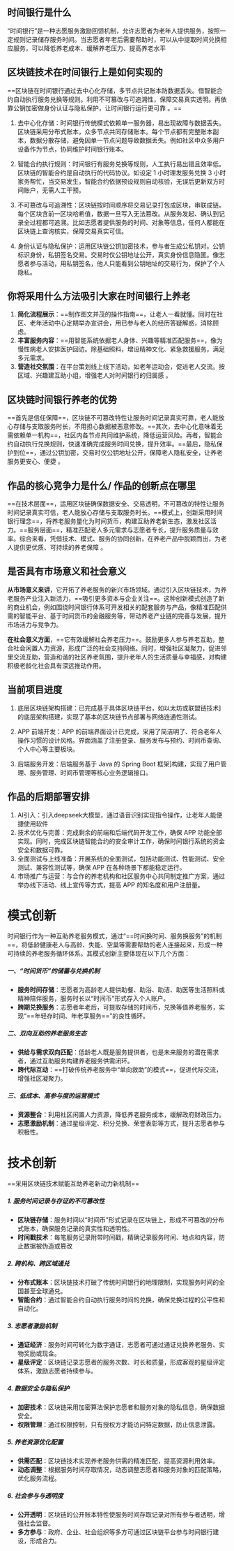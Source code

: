 ## 时间银行是什么
“时间银行”是一种志愿服务激励回馈机制，允许志愿者为老年人提供服务，按照一定规则记录储存服务时间。当志愿者年老后需要帮助时，可以从中提取时间兑换相应服务，可以降低养老成本、缓解养老压力、提高养老水平
## 区块链技术在时间银行上是如何实现的

==区块链在时间银行通过去中心化存储，多节点共记账本防数据丢失。借智能合约自动执行服务兑换等规则。利用不可篡改与可追溯性，保障交易真实透明。再依靠公钥加密做身份认证与隐私保护，让时间银行运行更可靠 。==

1. 去中心化存储：时间银行传统模式依赖单一服务器，易出现故障与数据丢失。区块链采用分布式账本，众多节点共同存储账本。每个节点都有完整账本副本，数据分散存储，避免因单一节点问题导致数据丢失。例如社区中众多用户设备作为节点，协同维护时间银行账本。​

2. 智能合约执行规则：时间银行有服务兑换等规则，人工执行易出错且效率低。区块链的智能合约是自动执行的代码协议。如设定 1 小时理发服务兑换 3 小时家务帮忙，当交易发生，智能合约依据预设规则自动核验，无误后更新双方时间账户，无需人工干预。​

3. 不可篡改与可追溯性：区块链按时间顺序将交易记录打包成区块，串联成链。每个区块含前一区块哈希值，数据一旦写入无法篡改。从服务发起、确认到记录全过程都可追溯。比如志愿者提供服务的时间、对象等信息，任何人都能在区块链上查询核实，保障交易真实可信。​

4. 身份认证与隐私保护：运用区块链公钥加密技术，参与者生成公私钥对。公钥标识身份，私钥签名交易。交易时仅公钥地址公开，真实身份信息隐匿。像志愿者参与活动，用私钥签名，他人只能看到公钥地址的交易行为，保护了个人隐私。
## 你将采用什么方法吸引大家在时间银行上养老
1. **简化流程展示**：==制作图文并茂的操作指南==，让老人一看就懂。同时在社区、老年活动中心定期举办宣讲会，用已参与老人的经历答疑解惑，消除顾虑。
2. **丰富服务内容**：==用智能系统依据老人身体、兴趣等精准匹配服务==，像为慢性病老人安排医护回访。除基础照料，增设精神文化、紧急救援服务，满足多元需求。
3. **营造社交氛围**：在平台策划线上线下活动，如老年运动会，促进老人交流。按区域、兴趣建互助小组，增强老人对时间银行的归属感 。
## 区块链时间银行养老的优势 
==首先是信任保障==，区块链不可篡改特性让服务时间记录真实可靠，老人能放心存储与支取服务时长，不用担心数据被恶意修改。==其次，去中心化意味着无需依赖单一机构==，社区内各节点共同维护系统，降低运营风险。再者，智能合约自动执行兑换规则，快速准确完成服务时间兑换，提升效率。==最后，隐私保护到位==，通过公钥加密，交易时仅公钥地址公开，保障老人隐私安全，让养老服务更安心、便捷 。

## 作品的核心竞争力是什么/ 作品的创新点在哪里

==在技术层面==，运用区块链确保数据安全、交易透明，不可篡改的特性让服务时间记录真实可信，老人能放心存储与支取服务时长。==模式上，创新采用时间银行理念==，将养老服务量化为时间货币，构建互助养老新生态，激发社区活力。==服务层面==，精准匹配老人多元需求与志愿者专长，提升服务质量与效率。综合来看，凭借技术、模式、服务的协同创新，在养老产品中脱颖而出，为老人提供更优质、可持续的养老保障 。
## 是否具有市场意义和社会意义
**从市场意义来讲**，它开拓了养老服务的新兴市场领域。通过引入区块链技术，为养老服务产业注入新活力，==吸引更多资本与企业关注==。这种创新模式创造了新的商业机会，例如围绕时间银行体系可开发相关的配套服务与产品，像精准匹配供需的智能平台、基于时间货币的金融服务等，带动养老产业链的完善与发展，提升市场活力与竞争力。​

**在社会意义方面**，==它有效缓解社会养老压力==。鼓励更多人参与养老互助，整合社会闲置人力资源，形成广泛的社会支持网络。同时，增强社区凝聚力，促进邻里交流互助，营造和谐的社区养老氛围，提升老年人的生活质量与幸福感，对构建积极老龄化社会具有深远推动作用。
## 当前项目进度
1. 底层区块链架构搭建：已完成基于具体区块链平台，如以太坊或联盟链技术]的底层架构搭建，实现了基本的区块链节点部署与网络连通性测试。

2. APP 前端开发：APP 的前端界面设计已完成，采用了简洁明了、符合老年人操作习惯的设计风格。界面涵盖了注册登录、服务发布与预约、时间币查询、个人中心等主要板块。

3. 后端服务开发：后端服务基于 Java 的 Spring Boot 框架]构建，实现了用户管理、服务管理、时间币管理等核心业务逻辑接口。
## 作品的后期部署安排

1. AI引入：引入deepseek大模型，通过语音识别实现指令操作，让老年人能便捷使用软件
2. 技术优化与完善：完成剩余的前端和后端代码开发工作，确保 APP 功能全部实现。同时，完成区块链智能合约的安全审计工作，确保时间银行系统的资金安全和数据可靠。​
3. 全面测试与上线准备：开展系统的全面测试，包括功能测试、性能测试、安全测试、兼容性测试等，确保 APP 在各种场景下都能稳定运行。
4. 市场推广与运营：与合作的养老机构和社区服务中心共同制定推广方案，通过举办线下活动、线上宣传等方式，提高 APP 的知名度和用户注册量。
# 模式创新
时间银行作为一种互助养老服务模式，通过“==时间换时间、服务换服务”的机制==，将低龄健康老人与高龄、失能、空巢等需要帮助的老人连接起来，形成一种可持续的养老服务循环体系。其模式创新主要体现在以下几个方面：
##### 一、**“时间货币”的储蓄与兑换机制**
- **服务时间存储**：志愿者为高龄老人提供助餐、助浴、助洁、助医等生活照料或精神陪伴服务，服务时长以“时间币”形式存入个人账户。
- **跨期兑换服务**：志愿者年老后，可提取存储的时间币，兑换等值养老服务，实现“==年轻存时间、年老享服务==”的良性循环。
##### 二、**双向互助的养老服务生态**
- **供给与需求双向匹配**：低龄老人既是服务提供者，也是未来服务的潜在需求者，通过互助服务构建养老服务供需闭环。
- **跨代际互动**：==打破传统养老服务中“单向救助”的模式==，促进代际交流，增强社区凝聚力。
##### 三、**低成本、高参与度的运营模式**
- **资源整合**：利用社区闲置人力资源，降低养老服务成本，缓解政府财政压力。
- **志愿激励机制**：通过星级评定、积分兑换、荣誉表彰等方式，提升志愿者参与积极性。
# 技术创新
==采用区块链技术赋能互助养老新动力新机制==
##### **1. 服务时间记录与存证的不可篡改性**
- **区块链存储**：服务时间以“时间币”形式记录在区块链上，形成不可篡改的分布式账本，确保服务记录的真实性和透明性。
- **时间戳技术**：每笔服务记录附带时间戳，精确记录服务时间、地点和内容，防止数据被伪造或篡改
##### **2. 跨机构、跨区域通兑**
- **分布式账本**：区块链技术打破了传统时间银行的地理限制，实现服务时间的全国甚至全球通兑。
- **智能合约**：通过智能合约自动执行服务时间的兑换，确保兑换过程的公平性和自动化。
##### **3. 志愿者激励机制**
- **通证经济**：服务时间可转化为数字通证，志愿者可通过通证兑换养老服务、实物奖励或现金。
- **星级评定**：区块链记录志愿者的服务次数、时长和质量，形成客观的星级评定体系，激励志愿者持续参与。
##### **4. 数据安全与隐私保护**
- **加密技术**：区块链采用加密算法保护志愿者和服务对象的隐私信息，确保数据安全。
- **权限管理**：通过权限控制，只有授权方才能访问特定数据，防止信息泄露。
##### **5. 养老资源优化配置**
- **供需匹配**：区块链技术实现养老服务供需的精准匹配，提高资源利用效率。
- **动态调整**：根据服务时间存取情况，动态调整志愿者和服务对象的匹配策略，优化服务流程。
##### **6. 社会参与与透明度**
- **公开透明**：区块链的公开账本特性使服务时间存取记录对所有参与者透明，增强社会监督。
- **多方参与**：政府、企业、社会组织等多方可通过区块链平台参与时间银行建设，形成合力。

